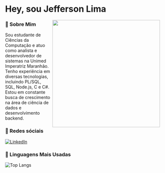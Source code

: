 # Hey, sou Jefferson Lima
<img align="right" width="350px" src="https://www.icegif.com/wp-content/uploads/2022/09/icegif-1210.gif">

### 🌟 Sobre Mim
Sou estudante de Ciências da Computação e atuo como analista e desenvolvedor de sistemas na Unimed Imperatriz Maranhão. Tenho experiência em diversas tecnologias, incluindo PL/SQL, SQL, Node.js, C e C#. Estou em constante busca de crescimento na área de ciência de dados e desenvolvimento backend.

### 📱 Redes sóciais
[![LinkedIn](https://img.shields.io/badge/LinkedIn-000?style=for-the-badge&logo=linkedin&logoColor=0E76A8)](https://www.linkedin.com/in/jefferson-lima-104799180/) 

### 🚀 Linguagens Mais Usadas
![Top Langs](https://github-readme-stats.vercel.app/api/top-langs/?username=jefflima11&layout=compact)
